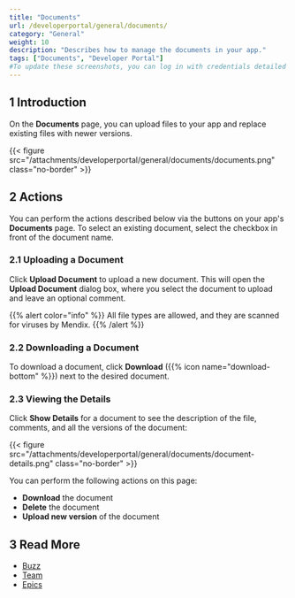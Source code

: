```yaml
---
title: "Documents"
url: /developerportal/general/documents/
category: "General"
weight: 10
description: "Describes how to manage the documents in your app."
tags: ["Documents", "Developer Portal"]
#To update these screenshots, you can log in with credentials detailed in How to Update Screenshots Using Team Apps.
---
```


## 1 Introduction

On the **Documents** page, you can upload files to your app and replace existing files with newer versions.

{{< figure src="/attachments/developerportal/general/documents/documents.png" class="no-border" >}}

## 2 Actions

You can perform the actions described below via the buttons on your app's **Documents** page. To select an existing document, select the checkbox in front of the document name.

### 2.1 Uploading a Document

Click **Upload Document** to upload a new document. This will open the **Upload Document** dialog box, where you select the document to upload and leave an optional comment.

{{% alert color="info" %}}
All file types are allowed, and they are scanned for viruses by Mendix.
{{% /alert %}}

### 2.2 Downloading a Document

To download a document, click **Download** ({{% icon name="download-bottom" %}}) next to the desired document.

### 2.3 Viewing the Details

Click **Show Details** for a document to see the description of the file, comments, and all the versions of the document:

{{< figure src="/attachments/developerportal/general/documents/document-details.png" class="no-border" >}}

You can perform the following actions on this page:

* **Download** the document
* **Delete** the document
* **Upload new version** of the document

## 3 Read More

* [Buzz](/developerportal/general/buzz/)
* [Team](/developerportal/general/team/)
* [Epics](/developerportal/project-management/epics/)
